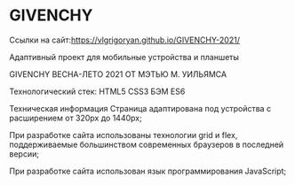 # GIVENCHY

Ссылки на сайт:https://vlgrigoryan.github.io/GIVENCHY-2021/

Адаптивный проект для мобильные устройства и планшеты

GIVENCHY ВЕСНА-ЛЕТО 2021 ОТ МЭТЬЮ М. УИЛЬЯМСА

Технологический стек:
HTML5
CSS3
БЭМ
ES6

Техническая информация
Страница адаптирована под устройства с расширением от 320px до 1440px;

При разработке сайта использованы технологии grid и flex, поддерживаемые большинством современных браузеров в последней версии;

При разработке сайта использован язык программирования JavaScript;
